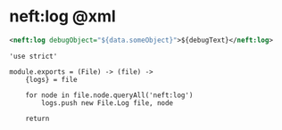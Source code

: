 neft:log @xml
=============

```xml
<neft:log debugObject="${data.someObject}">${debugText}</neft:log>
```

	'use strict'

	module.exports = (File) -> (file) ->
		{logs} = file

		for node in file.node.queryAll('neft:log')
			logs.push new File.Log file, node

		return